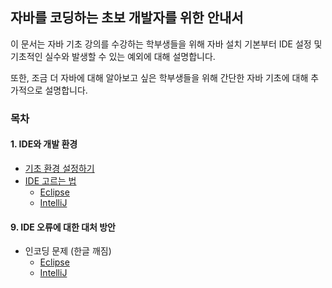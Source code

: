 ## 자바를 코딩하는 초보 개발자를 위한 안내서
이 문서는 자바 기초 강의를 수강하는 학부생들을 위해 자바 설치 기본부터 IDE 설정 및 기초적인 실수와 발생할 수 있는 예외에 대해 설명합니다.

또한, 조금 더 자바에 대해 알아보고 싶은 학부생들을 위해 간단한 자바 기초에 대해 추가적으로 설명합니다.

### 목차

#### 1. IDE와 개발 환경
- [기초 환경 설정하기](parts/01_setting_java.md)
- [IDE 고르는 법]()
  - [Eclipse]()
  - [IntelliJ]()


#### 9. IDE 오류에 대한 대처 방안

- 인코딩 문제 (한글 깨짐)
  - [Eclipse]()
  - [IntelliJ]()